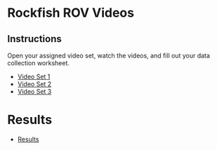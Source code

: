 # Rockfish ROV Videos

## Instructions

Open your assigned video set, watch the videos, and fill out your data collection worksheet.

* [Video Set 1](./Set1.md)
* [Video Set 2](./Set2.md)
* [Video Set 3](./Set2.md)


# Results

* [Results](./plots/results.png)

